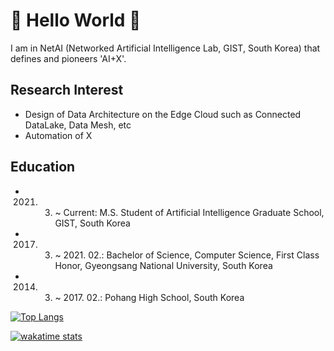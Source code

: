 # 💖 Hello World 🤭

I am in NetAI (Networked Artificial Intelligence Lab, GIST, South Korea) that defines and pioneers 'AI+X'.

## Research Interest

- Design of Data Architecture on the Edge Cloud such as Connected DataLake, Data Mesh, etc
- Automation of X

## Education

- 2021. 03. ~ Current: M.S. Student of Artificial Intelligence Graduate School, GIST, South Korea
- 2017. 03. ~ 2021. 02.: Bachelor of Science, Computer Science, First Class Honor, Gyeongsang National University, South Korea
- 2014. 03. ~ 2017. 02.: Pohang High School, South Korea

[![Top Langs](https://github-readme-stats.vercel.app/api/top-langs/?username=kerryeon&layout=compact&theme=dracula)](https://github.com/kerryeon/)

[![wakatime stats](https://github-readme-stats.vercel.app/api/wakatime?username=kerryeon&theme=dracula)](https://github.com/kerryeon/)

